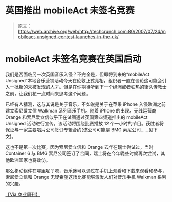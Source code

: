 # 英国推出 mobileAct 未签名竞赛

> 原文：<https://web.archive.org/web/http://techcrunch.com:80/2007/07/24/mobileact-unsigned-contest-launches-in-the-uk/>

# mobileAct 未签名竞赛在英国启动

我们是否面临另一次英国音乐入侵？不完全是，但即将到来的“mobileAct Unsigned”本地音乐营销活动今天在伦敦正式亮相，组织者一直在谈论这可能会引入一批新的未被发现的人才。但是在你期待听到下一个绿洲或者狂热的街头传教士之前，让我们花一点时间来思考这个问题。

已经有人猜测，这与其说是关于音乐，不如说是关于在苹果 iPhone 入侵欧洲之前建立索尼爱立信 Walkman 系列音乐手机。随着 iPhone 的出现，无线运营商 Orange 和索尼爱立信似乎正在试图通过英国第四频道推出的 mobileAct Unsigned 活动进行宣传，该活动将围绕比赛播放 12 个一小时的节目。获胜者将保证与一家主要唱片公司签订专辑合约(该公司可能是 BMG 索尼公司……见下文)。

这也不是第一次比赛，因为索尼爱立信和 Orange 去年在瑞士尝试过，当时 Container 6 与 BMG 索尼公司签订了合同，瑞士将在今年晚些时候再次尝试，其他欧洲国家也将效仿。

那么移动组件在哪里呢？嗯，音乐迷可以通过在手机上观看和下载来观看和参与，索尼爱立信和 Orange 无疑希望这场比赛能够激发人们对音乐手机 Walkman 系列的兴趣。

[【Via 商业周刊】](https://web.archive.org/web/20210416203210/http://www.businessweek.com/globalbiz/content/jul2007/gb20070723_879015.htm?chan=top+news_top+news+index_global+business)